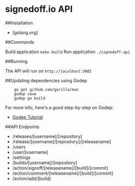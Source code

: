 signedoff.io API
================
##Installation
- [golang.org]

##Commands

Build application ``make build``
Run application ```./signedoff-api```

##Running

The API will run on ``http://localhost:3002``

##Updating dependencies using Godep

        go get github.com/gorilla/mux
        godep save
        godep go build

For more info, here's a good step-by-step on Godep:

* [Godep Tutorial](http://www.goinggo.net/2013/10/manage-dependencies-with-godep.html)

##API Endpoints
- /releases/[username]/[repository]
- /release/[username]/[repository]/[releasename]
- /users
- /user/[username]
- /settings
- /builds/[username]/[repository]
- /action/signoff/[releasename]/[build]/[commit]
- /action/comment/[releasename]/[build]/[commit]
- /action/add/[build]




